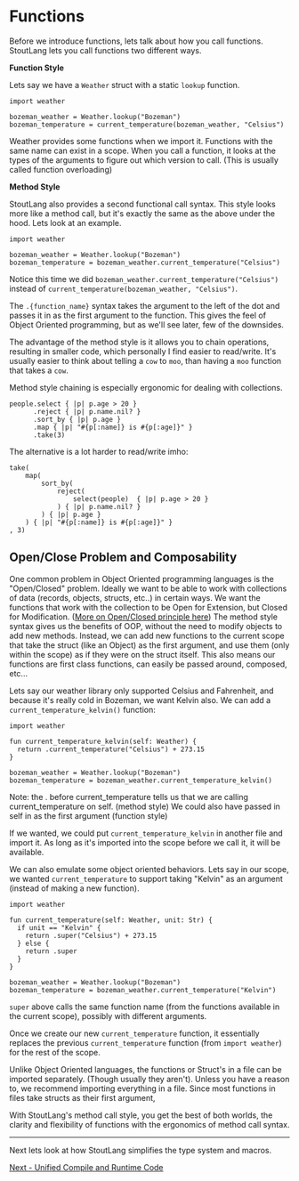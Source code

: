 # Functions

Before we introduce functions, lets talk about how you call functions. StoutLang lets you call functions two different ways.

**Function Style**

Lets say we have a `Weather` struct with a static `lookup` function.

```
import weather

bozeman_weather = Weather.lookup("Bozeman")
bozeman_temperature = current_temperature(bozeman_weather, "Celsius")
```

Weather provides some functions when we import it. Functions with the same name can exist in a scope. When you call a function, it looks at the types of the arguments to figure out which version to call. (This is usually called function overloading)

**Method Style**

StoutLang also provides a second functional call syntax. This style looks more like a method call, but it's exactly the same as the above under the hood. Lets look at an example.

```
import weather

bozeman_weather = Weather.lookup("Bozeman")
bozeman_temperature = bozeman_weather.current_temperature("Celsius")
```

Notice this time we did `bozeman_weather.current_temperature("Celsius")` instead of `current_temperature(bozeman_weather, "Celsius")`.

The `.{function_name}` syntax takes the argument to the left of the dot and passes it in as the first argument to the function. This gives the feel of Object Oriented programming, but as we'll see later, few of the downsides.

The advantage of the method style is it allows you to chain operations, resulting in smaller code, which personally I find easier to read/write. It's usually easier to think about telling a `cow` to `moo`, than having a `moo` function that takes a `cow`.

Method style chaining is especially ergonomic for dealing with collections.

```
people.select { |p| p.age > 20 }
      .reject { |p| p.name.nil? }
      .sort_by { |p| p.age }
      .map { |p| "#{p[:name]} is #{p[:age]}" }
      .take(3)
```

The alternative is a lot harder to read/write imho:

```
take(
    map(
        sort_by(
            reject(
                select(people)  { |p| p.age > 20 }
            ) { |p| p.name.nil? }
        ) { |p| p.age }
    ) { |p| "#{p[:name]} is #{p[:age]}" }
, 3)
```

## Open/Close Problem and Composability

One common problem in Object Oriented programming languages is the "Open/Closed" problem. Ideally we want to be able to work with collections of data (records, objects, structs, etc..) in certain ways. We want the functions that work with the collection to be Open for Extension, but Closed for Modification. ([More on Open/Closed principle here](https://en.wikipedia.org/wiki/Open%E2%80%93closed_principle)) The method style syntax gives us the benefits of OOP, without the need to modify objects to add new methods. Instead, we can add new functions to the current scope that take the struct (like an Object) as the first argument, and use them (only within the scope) as if they were on the struct itself. This also means our functions are first class functions, can easily be passed around, composed, etc...

Lets say our weather library only supported Celsius and Fahrenheit, and because it's really cold in Bozeman, we want Kelvin also. We can add a `current_temperature_kelvin()` function:

```
import weather

fun current_temperature_kelvin(self: Weather) {
  return .current_temperature("Celsius") + 273.15
}

bozeman_weather = Weather.lookup("Bozeman")
bozeman_temperature = bozeman_weather.current_temperature_kelvin()
```

Note: the . before current_temperature tells us that we are calling current_temperature on self. (method style) We could also have passed in self in as the first argument (function style)

If we wanted, we could put `current_temperature_kelvin` in another file and import it. As long as it's imported into the scope before we call it, it will be available.

We can also emulate some object oriented behaviors. Lets say in our scope, we wanted `current_temperature` to support taking "Kelvin" as an argument (instead of making a new function).

```
import weather

fun current_temperature(self: Weather, unit: Str) {
  if unit == "Kelvin" {
    return .super("Celsius") + 273.15
  } else {
    return .super
  }
}

bozeman_weather = Weather.lookup("Bozeman")
bozeman_temperature = bozeman_weather.current_temperature("Kelvin")
```

`super` above calls the same function name (from the functions available in the current scope), possibly with different arguments.

Once we create our new `current_temperature` function, it essentially replaces the previous `current_temperature` function (from `import weather`) for the rest of the scope.

Unlike Object Oriented languages, the functions or Struct's in a file can be imported separately. (Though usually they aren't). Unless you have a reason to, we recommend importing everything in a file. Since most functions in files take structs as their first argument, 



With StoutLang's method call style, you get the best of both worlds, the clarity and flexibility of functions with the ergonomics of method call syntax.

---

Next lets look at how StoutLang simplifies the type system and macros.

[Next - Unified Compile and Runtime Code](unified_compile_and_runtime_code.md)